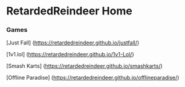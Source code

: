 # RetardedReindeer Home

### Games

[Just Fall] (https://retardedreindeer.github.io/justfall/)

[1v1.lol] (https://retardedreindeer.github.io/1v1-Lol/)

[Smash Karts] (https://retardedreindeer.github.io/smashkarts/)

[Offline Paradise] (https://retardedreindeer.github.io/offlineparadise/)
